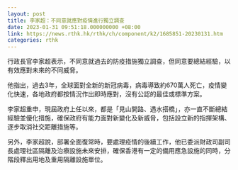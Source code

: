 ```yaml
---
layout: post
title: 李家超：不同意就應對疫情進行獨立調查
date: 2023-01-31 09:51:18.000000000 +08:00
link: https://news.rthk.hk/rthk/ch/component/k2/1685851-20230131.htm
categories: rthk
---
```


行政長官李家超表示，不同意就過去的防疫措施獨立調查，但同意要總結經驗，以有效應對未來的不同威脅。

他指出，過去3年，全球面對全新的新冠病毒，病毒導致約670萬人死亡，疫情變化快速，各地政府都按情況作出即時應對，沒有公認的最佳或標準方案。

李家超重申，現屆政府上任以來，都是「見山開路、遇水搭橋」，亦一直不斷總結經驗並優化措施，確保政府有能力面對新變化及新威脅，包括設立新的指揮架構、逐步取消社交距離措施等。

另外，李家超說，部署全面復常時，要處理疫情的後續工作，他已委派財政司副司長處理社區隔離及治療設施未來安排，確保香港有一定的備用應急設施的同時，分階段釋出用地及重用隔離設施單位。
